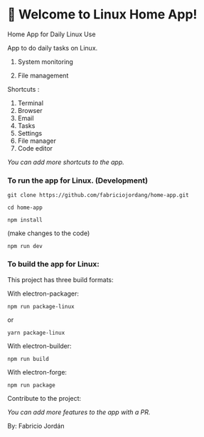 # 🚀 Welcome to Linux Home App!

Home App for Daily Linux Use


App to do daily tasks on Linux.


1. System monitoring

2. File management

Shortcuts :

1. Terminal
2. Browser
3. Email
4. Tasks
5. Settings
6. File manager
7. Code editor

*You can add more shortcuts to the app.*



### To run the app for Linux. (Development)

```
git clone https://github.com/fabriciojordang/home-app.git
```

```
cd home-app
```

```
npm install
```

(make changes to the code)

```
npm run dev
```



### To build the app for Linux:


This project has three build formats:


With electron-packager:


```
npm run package-linux
```

or

```
yarn package-linux
```

With electron-builder:


```
npm run build
```

With electron-forge:


```
npm run package
```


Contribute to the project:

*You can add more features to the app with a PR.*

By: Fabricio Jordán